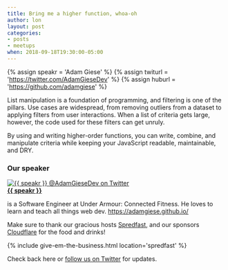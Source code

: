 ```yaml
---
title: Bring me a higher function, whoa-oh
author: lon
layout: post
categories:
- posts
- meetups
when: 2018-09-18T19:30:00-05:00
---
```


{% assign speakr = 'Adam Giese' %}
{% assign twiturl = 'https://twitter.com/AdamGieseDev' %}
{% assign huburl = 'https://github.com/adamgiese' %}

List manipulation is a foundation of programming, and filtering is one of the
pillars. Use cases are widespread, from removing outliers from a dataset to
applying filters from user interactions. When a list of criteria gets large,
however, the code used for these filters can get unruly.

By using and writing higher-order functions, you can write, combine, and
manipulate criteria while keeping your JavaScript readable, maintainable, and
DRY.

### Our speaker

<div class="media-object speaker-bio">
  <a href="{{ twiturl }}">
    <img alt="{{ speakr }} @AdamGieseDev on Twitter"
      src="https://pbs.twimg.com/profile_images/1021738628249251840/nQZVwfFg_400x400.jpg" />
  </a>
  <div>
  <a href="{{ twiturl }}"><strong>{{ speakr }}</strong></a>

  is a Software Engineer at Under Armour: Connected Fitness. He loves to learn
  and teach all things web dev.
  <a href="https://adamgiese.github.io/">https://adamgiese.github.io/</a>
  </div>
</div>

Make sure to thank our gracious hosts [Spredfast][], and our sponsors
[Cloudflare][] for the food and drinks!

{% include give-em-the-business.html location='spredfast' %}

Check back here or <a href="{{ site.twitter.url }}">follow us on Twitter</a>
for updates.

[Cloudflare]: https://www.cloudflare.com/
[Spredfast]: https://www.spredfast.com/
